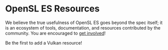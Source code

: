 # OpenSL ES Resources

We believe the true usefulness of OpenSL ES goes beyond the spec itself; it is an ecosystem of tools, documentation, and resources contributed by the community. You are encouraged to [get involved](https://github.com/KhronosGroup/Khronosdotorg)!

Be the first to add a Vulkan resource!